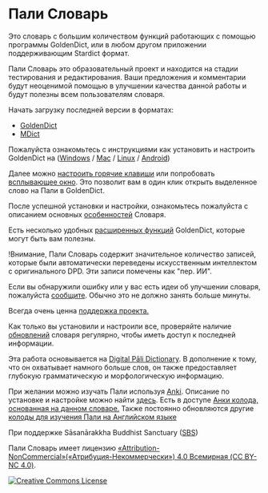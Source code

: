 # Пали Словарь

Это словарь с большим количеством функций работающих с помощью программы GoldenDict, или в любом другом приложении поддерживающим Stardict формат. 

Пали Словарь это образовательный проект и находится на стадии тестирования и редактирования. Ваши предложения и комментарии будут неоценимой помощью в улучшении качества данной работы и будут полезны всем пользователям словаря.

Начать загрузку последней версии в форматах: 
- [GoldenDict](https://github.com/sasanarakkha/study-tools/releases/latest/download/ru-dpd.zip)
- [MDict](https://github.com/sasanarakkha/study-tools/releases/latest/download/ru-dpd.mdx)

Пожалуйста ознакомьтесь с инструкциями как установить и настроить GoldenDict на ([Windows](https://devamitta.github.io/pali/install_win_ru.html) / [Mac](https://devamitta.github.io/pali/install_mac_ru.html) / [Linux](https://devamitta.github.io/pali/install_linux_ru.html) / [Android](https://devamitta.github.io/pali/install_andoid_ru.html))

Далее можно [настроить горячие клавиши](https://devamitta.github.io/pali/setup_hotkey_ru.html) или попробовать [всплывающее окно](https://devamitta.github.io/pali/setup_scan_popup_ru.html). Это позволит вам в один клик открыть выделенное слово на Пали в GoldenDict.

После успешной установки и настройки, ознакомьтесь пожалуйста с описанием основных [особенностей](https://devamitta.github.io/pali/features_ru.html) Словаря. 

Есть несколько удобных [расширенных функций](https://devamitta.github.io/pali/gd_advanced_features_ru.html) GoldenDict, которые могут быть вам полезны.

!Внимание, Пали Словарь содержит значительное количество записей, которые были автоматически переведены искусственным интеллектом с оригинального DPD. Эти записи помечены как "пер. ИИ".

Если вы обнаружили ошибку или у вас есть идеи об улучшении словаря, пожалуйста [сообщите](https://docs.google.com/forms/d/1iMD9sCSWFfJAFCFYuG9HRIyrr9KFRy0nAOVApM998wM/viewform?usp=pp_url&entry.1433863141=devamitta.github.io). Обычно это не должно занять больше минуты. 

Всегда очень ценна [поддержка проекта.](https://devamitta.github.io/pali/support_ru.html)

Как только вы установили и настроили все, проверяйте наличие [обновлений](https://devamitta.github.io/pali/update_ru.html) словаря регулярно, чтобы иметь доступ к последней информации.

Эта работа основывается на [Digital Pāli Dictionary](https://digitalpalidictionary.github.io/index.html). В дополнение к тому, что он охватывает намного больше слов, он также предоставляет глубокую грамматическую и морфологическую информацию.

При желании можно изучать Пали используя [Anki](https://apps.ankiweb.net/). Описание по установке и настройке можно найти [здесь](https://alexeygorelov.github.io/anki-manual-ru/). Есть в доступе [Анки колода, основанная на данном словаре.](https://sasanarakkha.github.io/study-tools/anki-decks/ru-pali-vocab.html) Также постоянно обновляются другие [колоды для изучения Пали на Английском языке](https://sasanarakkha.github.io/study-tools/)

При поддержке Sāsanārakkha Buddhist Sanctuary ([SBS](https://sasanarakkha.org/))

Пали Словарь имеет лицензию [«Attribution-NonCommercial»(«Атрибуция-Некоммерчески») 4.0 Всемирная (CC BY-NC 4.0)](https://creativecommons.org/licenses/by-nc/4.0/deed.ru).

<a rel="license" href="http://creativecommons.org/licenses/by-nc/4.0/"><img alt="Creative Commons License" style="border-width:0" src="https://i.creativecommons.org/l/by-nc/4.0/88x31.png" /></a><br />
